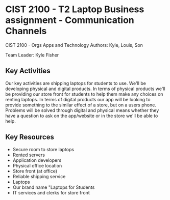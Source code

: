 # CIST 2100 - T2 Laptop Business assignment - Communication Channels
CIST 2100 - Orgs Apps and Technology
Authors: Kyle, Louis, Son

Team Leader: Kyle Fisher

## Key Activities

Our key activities are shipping laptops for students to use. We'll be developing physical and digital products. In terms of physical products we'll be providing our store front for students to help them make any choices on renting laptops. In terms of digital products our app will be looking to provide something to the similar effect of a store, but on a users phone. Problems will be solved through digital and physical means whether they have a question to ask on the app/website or in the store we'll be able to help. 

## Key Resources

* Secure room to store laptops
* Rented servers
* Application developers
* Physical office location
* Store front (at office)
* Reliable shipping service
* Laptops
* Our brand name "Laptops for Students
* IT services and clerks for store front
